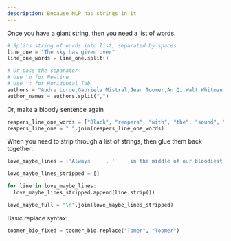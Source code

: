 ```yaml
---
description: Because NLP has strings in it
---
```


Once you have a giant string, then you need a list of words.

```python
# Splits string of words into list, separated by spaces
line_one = "The sky has given over"
line_one_words = line_one.split()

# Or pass the separator
# Use \n for Newline
# Use \t for Horizontal Tab
authors = "Audre Lorde,Gabriela Mistral,Jean Toomer,An Qi,Walt Whitman,Shel Silverstein,Carmen Boullosa,Kamala Suraiyya,Langston Hughes,Adrienne Rich,Nikki Giovanni"
author_names = authors.split(",")
```


Or, make a bloody sentence again

```python
reapers_line_one_words = ["Black", "reapers", "with", "the", "sound", "of", "steel", "on", "stones"]
reapers_line_one = " ".join(reapers_line_one_words)
```


When you need to strip through a list of strings, then glue them back together:

```python
love_maybe_lines = ['Always    ', '     in the middle of our bloodiest battles  ', 'you lay down your arms', '           like flowering mines    ','\n' ,'   to conquer me home.    ']

love_maybe_lines_stripped = []

for line in love_maybe_lines: 
  love_maybe_lines_stripped.append(line.strip())

love_maybe_full = "\n".join(love_maybe_lines_stripped)
```


Basic replace syntax:

```python
toomer_bio_fixed = toomer_bio.replace("Tomer", "Toomer")
```


